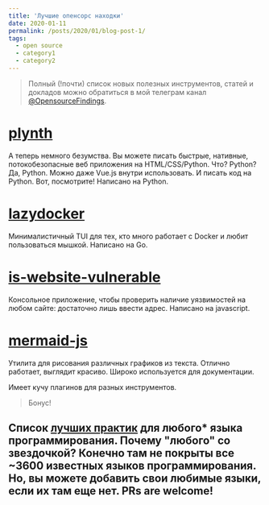 ```yaml
---
title: 'Лучшие опенсорс находки'
date: 2020-01-11
permalink: /posts/2020/01/blog-post-1/
tags:
  - open source
  - category1
  - category2
---
```


>Полный (!почти) список новых полезных инструментов, статей и докладов можно обратиться в мой телеграм канал [@OpensourceFindings](https://t.me/opensource_findings).

[plynth](https://www.plynth.net/)
======
А теперь немного безумства. Вы можете писать быстрые, нативные, потокобезопасные веб приложения на HTML/CSS/Python. Что? Python? Да, Python.
Можно даже Vue.js внутри использовать. И писать код на Python. Вот, посмотрите!
Написано на Python.

[lazydocker](https://github.com/jesseduffield/lazydocker)
======
Минималистичный TUI для тех, кто много работает с Docker и любит пользоваться мышкой.
Написано на Go.

[is-website-vulnerable](https://github.com/lirantal/is-website-vulnerable)
======
Консольное приложение, чтобы проверить наличие уязвимостей на любом сайте: достаточно лишь ввести адрес.
Написано на javascript.

[mermaid-js](https://mermaidjs.github.io/)
======
Утилита для рисования различных графиков из текста. Отлично работает, выглядит красиво. Широко используется для документации.

Имеет кучу плагинов для разных инструментов.

>Бонус!

Список [лучших практик](https://github.com/palash25/best-practices-checklist) для любого* языка программирования. Почему "любого" со звездочкой? Конечно там не покрыты все ~3600 известных языков программирования. Но, вы можете добавить свои любимые языки, если их там еще нет. PRs are welcome!
------
